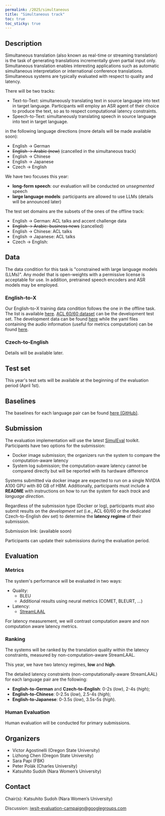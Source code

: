 ```yaml
---
permalink: /2025/simultaneous
title: "Simultaneous track"
toc: true
toc_sticky: true
---
```


<!--
Markdown notes: comments can be formed as in this example;
bulleted lines start with a - ;
if you want to have a line break either put a blank line in between the text or leave two spaces at the end of the line
-->

## Description
<!-- Description the task, the languages, and the type of data -->

Simultaneous translation (also known as real-time or streaming translation) is the task of generating translations incrementally given partial input only.
Simultaneous translation enables interesting applications such as automatic simultaneous interpretation or international conference translations.
Simultaneous systems are typically evaluated with respect to quality and latency.

There will be two tracks:
- Text-to-Text: simultaneously translating text in source language into text in target language. Participants will employ an ASR agent of their choice to produce the text, so as to respect computational latency constraints.
- Speech-to-Text: simultaneously translating speech in source language into text in target language.

in the following language directions (more details will be made available soon):

- English -> German
- ~~English -> Arabic (new)~~ (cancelled in the simultaneous track)
- English -> Chinese
- English -> Japanese
- Czech -> English

We have two focuses this year: 
- **long-form speech**: our evaluation will be conducted on *unsegmented* speech
- **large language models**: participants are allowed to use LLMs (details will be announced later)

The test set domains are the subsets of the ones of the offline track:
- English -> German: ACL talks and accent challenge data
- ~~English -> Arabic: business news~~ (cancelled)
- English -> Chinese: ACL talks
- English -> Japanese: ACL talks
- Czech -> English: 

## Data
<!-- Details description of the data and links to download -->
The data condition for this task is "constrained with large language models (LLMs)". Any model that is open-weights with a permissive license is acceptable for use. In addition, pretrained speech encoders and ASR models may be employed. 

### English-to-X
Our English-to-X training data condition follows the one in the offline task.
The list is available [here](https://iwslt.org/2025/offline#training-data-and-data-conditions).
[ACL 60/60 dataset](https://aclanthology.org/2023.iwslt-1.2/) can be the development test set.
The development data can be found [here](https://aclanthology.org/attachments/2023.iwslt-1.2.dataset.zip) while the yaml files containing the audio information (useful for metrics computation) can be found [here](https://fbk.sharepoint.com/:u:/s/MTUnit/ETIMufobKrxLqfePQCvss8gBJ-2QMsFBJGqfJQEepGETfQ?e=HGwB6x).

### Czech-to-English
Details will be available later.

## Test set
This year's test sets will be available at the beginning of the evaluation period (April 1st).

## Baselines
<!-- Links to the baselines to be used (descriptions, publications and/or links to models, code) -->

The baselines for each language pair can be found 
[here (GitHub)](https://github.com/pe-trik/iwslt25-baselines/tree/master/experiments/acl6060_dev/de/fixed_segmenter).

## Submission
<!-- Description of expected submission format and submission instructions -->
The evaluation implementation will use the latest [SimulEval](https://github.com/facebookresearch/SimulEval) toolkit.
Participants have two options for the submission:
- Docker image submission; the organizers run the system to compare the computation-aware latency
- System log submission; the computation-aware latency cannot be compared directly but will be reported with its hardware difference

Systems submitted via docker image are expected to run on a single NVIDIA A100 GPU with 80 GB of HBM. Additionally, participants must include a **README** with instructions on how to run the system for each *track* and *language direction*.

Regardless of the submission type (Docker or log), participants must also submit results on the *development set* (i.e., ACL 60/60 or the dedicated Czech-to-English dev set) to determine the **latency regime** of their submission.

Submission link: (available soon)

Participants can update their submissions during the evaluation period.

## Evaluation
<!-- Description of metrics used for evaluation, what the official ranking is based on, links to evaluation scripts -->

### Metrics
The system's performance will be evaluated in two ways:

- Quality:
  - BLEU
  - Additional results using neural metrics (COMET, BLEURT, …)
- Latency:
  - [StreamLAAL](https://github.com/hlt-mt/FBK-fairseq/blob/master/fbk_works/STREAMATT_STREAMLAAL.md)

For latency measurement, we will contrast computation aware and non computation aware latency metrics.

### Ranking
The systems will be ranked by the translation quality within the latency constraints, measured by non-computation-aware StreamLAAL.

This year, we have two latency regimes, **low** and **high**. 

The detailed latency constraints (non-computationally-aware StreamLAAL) for each language pair are the following:
- **English-to-German** and **Czech-to-English**: 0-2s (*low*), 2-4s (*high*);
- **English-to-Chinese**: 0-2.5s (*low*), 2.5-4s (*high*);
- **English-to-Japanese**: 0-3.5s (*low*), 3.5s-5s (*high*).

### Human Evaluation
Human evaluation will be conducted for primary submissions.

## Organizers
<!-- List of organizers' names and affiliations -->
- Victor Agostinelli (Oregon State University)
- Lizhong Chen (Oregon State University)
- Sara Papi (FBK)
- Peter Polák (Charles University)
- Katsuhito Sudoh (Nara Women’s University)

## Contact
<!-- Add chair(s) and their contact info, as well as standard google group -->
Chair(s): Katsuhito Sudoh (Nara Women’s University)

Discussion: <iwslt-evaluation-campaign@googlegroups.com>
